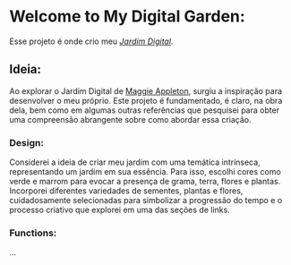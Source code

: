 # Welcome to My Digital Garden:
Esse projeto é onde crio meu [*Jardim Digital*](https://lceduardo.github.io/Digital-Garden/).

## Ideia: 
Ao explorar o Jardim Digital de [Maggie Appleton](https://maggieappleton.com/), surgiu a inspiração para desenvolver o meu próprio. Este projeto é fundamentado, é claro, na obra dela, bem como em algumas outras referências que pesquisei para obter uma compreensão abrangente sobre como abordar essa criação.

### Design: 
Considerei a ideia de criar meu jardim com uma temática intrínseca, representando um jardim em sua essência. Para isso, escolhi cores como verde e marrom para evocar a presença de grama, terra, flores e plantas. Incorporei diferentes variedades de sementes, plantas e flores, cuidadosamente selecionadas para simbolizar a progressão do tempo e o processo criativo que explorei em uma das seções de links.

### Functions:
...